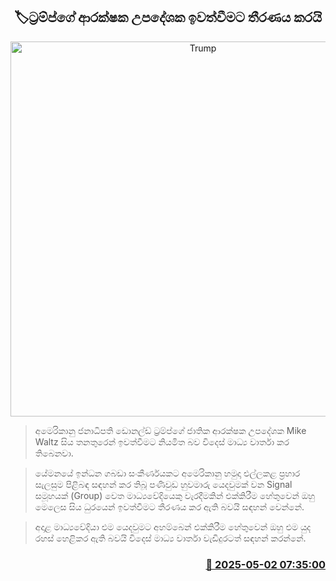 <p align='center'><b><h2 align='center' title='Trump's national security adviser decides to resign'>🏷ට්‍රම්ප්ගේ ආරක්ෂක උපදේශක ඉවත්වීමට තීරණය කරයි</h2></b></p>
<p align='center'><img src='https://helakuru.sgp1.cdn.digitaloceanspaces.com/esana/images/lib/mike-ny.jpg' width='600' alt='Trump's national security adviser decides to resign'></p>

> අමෙරිකානු ජනාධිපති ඩොනල්ඩ් ට්‍රම්ප්ගේ ජාතික ආරක්ෂක උපදේශක Mike Waltz සිය තනතුරෙන් ඉවත්වීමට නියමිත බව විදෙස් මාධ්‍ය වාර්තා කර තිබෙනවා.

> යේමනයේ ඉන්ධන ගබඩා සංකීර්ණයකට අමෙරිකානු හමුදා එල්ලකළ ප්‍රහාර සැලසුම පිළිබඳ සඳහන් කර තිබූ පණිවුඩ හුවමාරු යෙදවුමක් වන Signal සමූහයක් (Group) වෙත මාධ්‍යවේදියෙකු වැරදීමකින් එක්කිරීම හේතුවෙන් ඔහු මෙලෙස සිය ධුරයෙන් ඉවත්වීමට තීරණය කර ඇති බවයි සඳහන් වෙන්නේ.

> අදාළ මාධ්‍යවේදියා එම යෙදවුමට අහම්බෙන් එක්කිරීම හේතුවෙන් ඔහු එම යුද රහස් හෙළිකර ඇති බවයි විදෙස් මාධ්‍ය වාර්තා වැඩිදුරටත් සඳහන් කරන්නේ.



<h3 align='right'><a href='https://www.helakuru.lk/esana/p/109721/'>📅 2025-05-02 07:35:00</a></h3>
